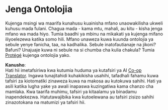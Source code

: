 <!--
CO_OP_TRANSLATOR_METADATA:
{
  "original_hash": "a057a8604f3976c3e309884453f1fad0",
  "translation_date": "2025-08-25T21:05:21+00:00",
  "source_file": "lessons/2-Symbolic/assignment.md",
  "language_code": "sw"
}
-->
# Jenga Ontolojia

Kujenga msingi wa maarifa kunahusu kuainisha mfano unaowakilisha ukweli kuhusu mada fulani. Chagua mada - kama mtu, mahali, au kitu - kisha jenga mfano wa mada hiyo. Tumia baadhi ya mbinu na mikakati ya kujenga mifano iliyoelezewa katika somo hili. Mfano unaweza kuwa kuunda ontolojia ya sebule yenye fanicha, taa, na kadhalika. Sebule inatofautianaje na jikoni? Bafuni? Unajuaje kuwa ni sebule na si chumba cha kulia chakula? Tumia [Protégé](https://protege.stanford.edu/) kujenga ontolojia yako.

**Kanusho**:  
Hati hii imetafsiriwa kwa kutumia huduma ya kutafsiri ya AI [Co-op Translator](https://github.com/Azure/co-op-translator). Ingawa tunajitahidi kuhakikisha usahihi, tafadhali fahamu kuwa tafsiri za kiotomatiki zinaweza kuwa na makosa au kutokuwa sahihi. Hati ya asili katika lugha yake ya awali inapaswa kuzingatiwa kama chanzo cha mamlaka. Kwa taarifa muhimu, tafsiri ya kitaalamu ya binadamu inapendekezwa. Hatutawajibika kwa kutoelewana au tafsiri zisizo sahihi zinazotokana na matumizi ya tafsiri hii.